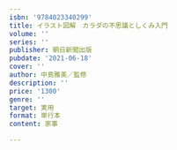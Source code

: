 ```yaml
---
isbn: '9784023340299'
title: イラスト図解　カラダの不思議としくみ入門
volume: ''
series: ''
publisher: 朝日新聞出版
pubdate: '2021-06-18'
cover: ''
author: 中島雅美／監修
description: ''
price: '1300'
genre: ''
target: 実用
format: 単行本
content: 家事

---
```

